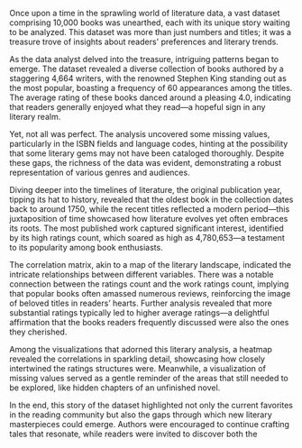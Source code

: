Once upon a time in the sprawling world of literature data, a vast dataset comprising 10,000 books was unearthed, each with its unique story waiting to be analyzed. This dataset was more than just numbers and titles; it was a treasure trove of insights about readers' preferences and literary trends.

As the data analyst delved into the treasure, intriguing patterns began to emerge. The dataset revealed a diverse collection of books authored by a staggering 4,664 writers, with the renowned Stephen King standing out as the most popular, boasting a frequency of 60 appearances among the titles. The average rating of these books danced around a pleasing 4.0, indicating that readers generally enjoyed what they read—a hopeful sign in any literary realm.

Yet, not all was perfect. The analysis uncovered some missing values, particularly in the ISBN fields and language codes, hinting at the possibility that some literary gems may not have been cataloged thoroughly. Despite these gaps, the richness of the data was evident, demonstrating a robust representation of various genres and audiences.

Diving deeper into the timelines of literature, the original publication year, tipping its hat to history, revealed that the oldest book in the collection dates back to around 1750, while the recent titles reflected a modern period—this juxtaposition of time showcased how literature evolves yet often embraces its roots. The most published work captured significant interest, identified by its high ratings count, which soared as high as 4,780,653—a testament to its popularity among book enthusiasts.

The correlation matrix, akin to a map of the literary landscape, indicated the intricate relationships between different variables. There was a notable connection between the ratings count and the work ratings count, implying that popular books often amassed numerous reviews, reinforcing the image of beloved titles in readers’ hearts. Further analysis revealed that more substantial ratings typically led to higher average ratings—a delightful affirmation that the books readers frequently discussed were also the ones they cherished.

Among the visualizations that adorned this literary analysis, a heatmap revealed the correlations in sparkling detail, showcasing how closely intertwined the ratings structures were. Meanwhile, a visualization of missing values served as a gentle reminder of the areas that still needed to be explored, like hidden chapters of an unfinished novel.

In the end, this story of the dataset highlighted not only the current favorites in the reading community but also the gaps through which new literary masterpieces could emerge. Authors were encouraged to continue crafting tales that resonate, while readers were invited to discover both the